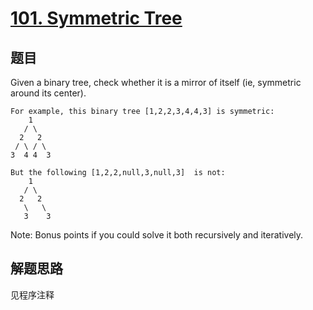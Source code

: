 # [101. Symmetric Tree](https://leetcode-cn.com/problems/symmetric-tree/)

## 题目
Given a binary tree, check whether it is a mirror of itself (ie, symmetric around its center).

```
For example, this binary tree [1,2,2,3,4,4,3] is symmetric:
    1
   / \
  2   2
 / \ / \
3  4 4  3

But the following [1,2,2,null,3,null,3]  is not:
    1
   / \
  2   2
   \   \
   3    3
```

Note:
Bonus points if you could solve it both recursively and iteratively.

## 解题思路

见程序注释
